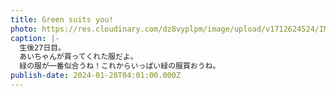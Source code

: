 ```yaml
---
title: Green suits you!
photo: https://res.cloudinary.com/dz8vyplpm/image/upload/v1712624524/IMG_8572_ht1dlg.jpg
caption: |-
  生後27日目。
  あいちゃんが買ってくれた服だよ。
  緑の服が一番似合うね！これからいっぱい緑の服買おうね。
publish-date: 2024-01-28T04:01:00.000Z
---
```

